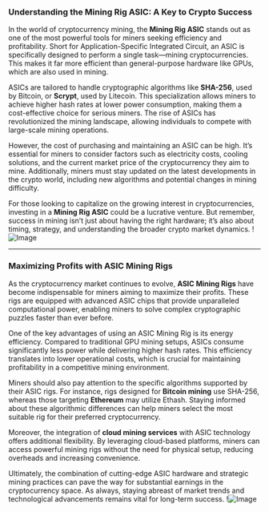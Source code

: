 ### Understanding the Mining Rig ASIC: A Key to Crypto Success

In the world of cryptocurrency mining, the **Mining Rig ASIC** stands out as one of the most powerful tools for miners seeking efficiency and profitability. Short for Application-Specific Integrated Circuit, an ASIC is specifically designed to perform a single task—mining cryptocurrencies. This makes it far more efficient than general-purpose hardware like GPUs, which are also used in mining.

ASICs are tailored to handle cryptographic algorithms like **SHA-256**, used by Bitcoin, or **Scrypt**, used by Litecoin. This specialization allows miners to achieve higher hash rates at lower power consumption, making them a cost-effective choice for serious miners. The rise of ASICs has revolutionized the mining landscape, allowing individuals to compete with large-scale mining operations.

However, the cost of purchasing and maintaining an ASIC can be high. It’s essential for miners to consider factors such as electricity costs, cooling solutions, and the current market price of the cryptocurrency they aim to mine. Additionally, miners must stay updated on the latest developments in the crypto world, including new algorithms and potential changes in mining difficulty.

For those looking to capitalize on the growing interest in cryptocurrencies, investing in a **Mining Rig ASIC** could be a lucrative venture. But remember, success in mining isn’t just about having the right hardware; it’s also about timing, strategy, and understanding the broader crypto market dynamics. !![Image](https://github.com/user-attachments/assets/3be06921-4469-491d-bd37-5f14c53422b7)

---

### Maximizing Profits with ASIC Mining Rigs

As the cryptocurrency market continues to evolve, **ASIC Mining Rigs** have become indispensable for miners aiming to maximize their profits. These rigs are equipped with advanced ASIC chips that provide unparalleled computational power, enabling miners to solve complex cryptographic puzzles faster than ever before.

One of the key advantages of using an ASIC Mining Rig is its energy efficiency. Compared to traditional GPU mining setups, ASICs consume significantly less power while delivering higher hash rates. This efficiency translates into lower operational costs, which is crucial for maintaining profitability in a competitive mining environment.

Miners should also pay attention to the specific algorithms supported by their ASIC rigs. For instance, rigs designed for **Bitcoin mining** use SHA-256, whereas those targeting **Ethereum** may utilize Ethash. Staying informed about these algorithmic differences can help miners select the most suitable rig for their preferred cryptocurrency.

Moreover, the integration of **cloud mining services** with ASIC technology offers additional flexibility. By leveraging cloud-based platforms, miners can access powerful mining rigs without the need for physical setup, reducing overheads and increasing convenience.

Ultimately, the combination of cutting-edge ASIC hardware and strategic mining practices can pave the way for substantial earnings in the cryptocurrency space. As always, staying abreast of market trends and technological advancements remains vital for long-term success. !![Image](https://github.com/user-attachments/assets/3be06921-4469-491d-bd37-5f14c53422b7)